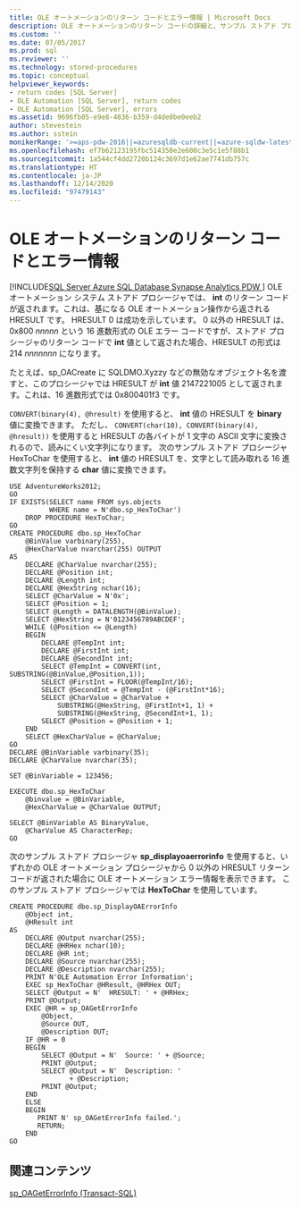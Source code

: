 ```yaml
---
title: OLE オートメーションのリターン コードとエラー情報 | Microsoft Docs
description: OLE オートメーションのリターン コードの詳細と、サンプル ストアド プロシージャを使用して OLE オートメーションのエラー情報を表示する方法について説明します。
ms.custom: ''
ms.date: 07/05/2017
ms.prod: sql
ms.reviewer: ''
ms.technology: stored-procedures
ms.topic: conceptual
helpviewer_keywords:
- return codes [SQL Server]
- OLE Automation [SQL Server], return codes
- OLE Automation [SQL Server], errors
ms.assetid: 9696fb05-e9e8-4836-b359-d4de0be0eeb2
author: stevestein
ms.author: sstein
monikerRange: '>=aps-pdw-2016||=azuresqldb-current||=azure-sqldw-latest||>=sql-server-2016||>=sql-server-linux-2017||=azuresqldb-mi-current'
ms.openlocfilehash: ef7b62123195fbc514350e2e600c3e5c1e5f88b1
ms.sourcegitcommit: 1a544cf4dd2720b124c3697d1e62ae7741db757c
ms.translationtype: HT
ms.contentlocale: ja-JP
ms.lasthandoff: 12/14/2020
ms.locfileid: "97479143"
---
```

# <a name="ole-automation-return-codes-and-error-information"></a>OLE オートメーションのリターン コードとエラー情報
[!INCLUDE[SQL Server Azure SQL Database Synapse Analytics PDW ](../../includes/applies-to-version/sql-asdb-asdbmi-asa-pdw.md)]
  OLE オートメーション システム ストアド プロシージャでは、 **int** のリターン コードが返されます。これは、基になる OLE オートメーション操作から返される HRESULT です。 HRESULT 0 は成功を示しています。 0 以外の HRESULT は、0x800 *nnnnn* という 16 進数形式の OLE エラー コードですが、ストアド プロシージャのリターン コードで **int** 値として返された場合、HRESULT の形式は 214 *nnnnnnn* になります。  
  
 たとえば、sp_OACreate に SQLDMO.Xyzzy などの無効なオブジェクト名を渡すと、このプロシージャでは HRESULT が **int** 値 2147221005 として返されます。これは、16 進数形式では 0x800401f3 です。  
  
 `CONVERT(binary(4), @hresult)` を使用すると、 **int** 値の HRESULT を **binary** 値に変換できます。 ただし、 `CONVERT(char(10), CONVERT(binary(4), @hresult))` を使用すると HRESULT の各バイトが 1 文字の ASCII 文字に変換されるので、読みにくい文字列になります。 次のサンプル ストアド プロシージャ HexToChar を使用すると、 **int** 値の HRESULT を、文字として読み取れる 16 進数文字列を保持する **char** 値に変換できます。  
  
```  
USE AdventureWorks2012;  
GO  
IF EXISTS(SELECT name FROM sys.objects  
          WHERE name = N'dbo.sp_HexToChar')  
    DROP PROCEDURE HexToChar;  
GO  
CREATE PROCEDURE dbo.sp_HexToChar  
    @BinValue varbinary(255),  
    @HexCharValue nvarchar(255) OUTPUT  
AS  
    DECLARE @CharValue nvarchar(255);  
    DECLARE @Position int;  
    DECLARE @Length int;  
    DECLARE @HexString nchar(16);  
    SELECT @CharValue = N'0x';  
    SELECT @Position = 1;  
    SELECT @Length = DATALENGTH(@BinValue);  
    SELECT @HexString = N'0123456789ABCDEF';  
    WHILE (@Position <= @Length)  
    BEGIN  
        DECLARE @TempInt int;  
        DECLARE @FirstInt int;  
        DECLARE @SecondInt int;  
        SELECT @TempInt = CONVERT(int, SUBSTRING(@BinValue,@Position,1));  
        SELECT @FirstInt = FLOOR(@TempInt/16);  
        SELECT @SecondInt = @TempInt - (@FirstInt*16);  
        SELECT @CharValue = @CharValue +  
            SUBSTRING(@HexString, @FirstInt+1, 1) +  
            SUBSTRING(@HexString, @SecondInt+1, 1);  
        SELECT @Position = @Position + 1;  
    END  
    SELECT @HexCharValue = @CharValue;  
GO  
DECLARE @BinVariable varbinary(35);  
DECLARE @CharValue nvarchar(35);  
  
SET @BinVariable = 123456;  
  
EXECUTE dbo.sp_HexToChar  
    @binvalue = @BinVariable,  
    @HexCharValue = @CharValue OUTPUT;  
  
SELECT @BinVariable AS BinaryValue,  
    @CharValue AS CharacterRep;  
GO  
```  
  
 次のサンプル ストアド プロシージャ **sp_displayoaerrorinfo** を使用すると、いずれかの OLE オートメーション プロシージャから 0 以外の HRESULT リターン コードが返された場合に OLE オートメーション エラー情報を表示できます。 このサンプル ストアド プロシージャでは **HexToChar** を使用しています。  
  
```  
CREATE PROCEDURE dbo.sp_DisplayOAErrorInfo  
    @Object int,  
    @HResult int  
AS  
    DECLARE @Output nvarchar(255);  
    DECLARE @HRHex nchar(10);  
    DECLARE @HR int;  
    DECLARE @Source nvarchar(255);  
    DECLARE @Description nvarchar(255);  
    PRINT N'OLE Automation Error Information';  
    EXEC sp_HexToChar @HResult, @HRHex OUT;  
    SELECT @Output = N'  HRESULT: ' + @HRHex;  
    PRINT @Output;  
    EXEC @HR = sp_OAGetErrorInfo  
        @Object,  
        @Source OUT,  
        @Description OUT;  
    IF @HR = 0  
    BEGIN  
        SELECT @Output = N'  Source: ' + @Source;  
        PRINT @Output;  
        SELECT @Output = N'  Description: '  
               + @Description;  
        PRINT @Output;  
    END  
    ELSE  
    BEGIN  
       PRINT N' sp_OAGetErrorInfo failed.';  
       RETURN;  
    END  
GO  
```  
  
## <a name="related-content"></a>関連コンテンツ  
 [sp_OAGetErrorInfo &#40;Transact-SQL&#41;](../../relational-databases/system-stored-procedures/sp-oageterrorinfo-transact-sql.md)  
  
  
